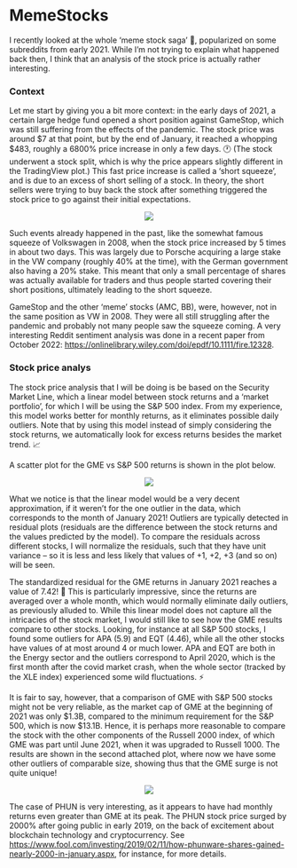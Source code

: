 # MemeStocks

I recently looked at the whole ‘meme stock saga’ 💎, popularized on some subreddits from early 2021. While I’m not trying to explain what happened back then, I think that an analysis of the stock price is actually rather interesting. 

### Context

Let me start by giving you a bit more context: in the early days of 2021, a certain large hedge fund opened a short position against GameStop, which was still suffering from the effects of the pandemic. The stock price was around $7 at that point, but by the end of January, it reached a whopping $483, roughly a 6800% price increase in only a few days. 🕐 (The stock underwent a stock split, which is why the price appears slightly different in the TradingView plot.) This fast price increase is called a ‘short squeeze’, and is due to an excess of short selling of a stock. In theory, the short sellers were trying to buy back the stock after something triggered the stock price to go against their initial expectations.
 
<p align="center">
  <img src="https://github.com/magurh/MemeStocks/assets/122356566/5ca5754b-fd79-4c84-a1fc-19dbec1b2c7e">
</p>

Such events already happened in the past, like the somewhat famous squeeze of Volkswagen in 2008, when the stock price increased by 5 times in about two days. This was largely due to Porsche acquiring a large stake in the VW company (roughly 40% at the time), with the German government also having a 20% stake. This meant that only a small percentage of shares was actually available for traders and thus people started covering their short positions, ultimately leading to the short squeeze.
 
GameStop and the other ‘meme’ stocks (AMC, BB), were, however, not in the same position as VW in 2008. They were all still struggling after the pandemic and probably not many people saw the squeeze coming. A very interesting Reddit sentiment analysis was done in a recent paper from October 2022: https://onlinelibrary.wiley.com/doi/epdf/10.1111/fire.12328.


### Stock price analys

The stock price analysis that I will be doing is be based on the Security Market Line, which a linear model between stock returns and a ‘market portfolio’, for which I will be using the S&P 500 index. From my experience, this model works better for monthly returns, as it eliminates possible daily outliers. Note that by using this model instead of simply considering the stock returns, we automatically look for excess returns besides the market trend. 📈

A scatter plot for the GME vs S&P 500 returns is shown in the plot below. 

<p align="center">
  <img src="https://github.com/magurh/MemeStocks/assets/122356566/9336511b-2488-4c09-9d01-62b959a6cf8d">
</p>

What we notice is that the linear model would be a very decent approximation, if it weren’t for the one outlier in the data, which corresponds to the month of January 2021! Outliers are typically detected in residual plots (residuals are the difference between the stock returns and the values predicted by the model). To compare the residuals across different stocks, I will normalize the residuals, such that they have unit variance – so it is less and less likely that values of +1, +2, +3 (and so on) will be seen.

The standardized residual for the GME returns in January 2021 reaches a value of 7.42! 🚀 This is particularly impressive, since the returns are averaged over a whole month, which would normally eliminate daily outliers, as previously alluded to. While this linear model does not capture all the intricacies of the stock market, I would still like to see how the GME results compare to other stocks. Looking, for instance at all S&P 500 stocks, I found some outliers for APA (5.9) and EQT (4.46), while all the other stocks have values of at most around 4 or much lower. APA and EQT are both in the Energy sector and the outliers correspond to April 2020, which is the first month after the covid market crash, when the whole sector (tracked by the XLE index) experienced some wild fluctuations. ⚡

It is fair to say, however, that a comparison of GME with S&P 500 stocks might not be very reliable, as the market cap of GME at the beginning of 2021 was only $1.3B, compared to the minimum requirement for the S&P 500, which is now $13.1B. Hence, it is perhaps more reasonable to compare the stock with the other components of the Russell 2000 index, of which GME was part until June 2021, when it was upgraded to Russell 1000. The results are shown in the second attached plot, where now we have some other outliers of comparable size, showing thus that the GME surge is not quite unique!

<p align="center">
  <img src="https://github.com/magurh/MemeStocks/assets/122356566/b58ab434-3641-424d-bc0f-a0232ad53839">
</p>

The case of PHUN is very interesting, as it appears to have had monthly returns even greater than GME at its peak. The PHUN stock price surged by 2000% after going public in early 2019, on the back of excitement about blockchain technology and cryptocurrency. See https://www.fool.com/investing/2019/02/11/how-phunware-shares-gained-nearly-2000-in-january.aspx, for instance, for more details.

